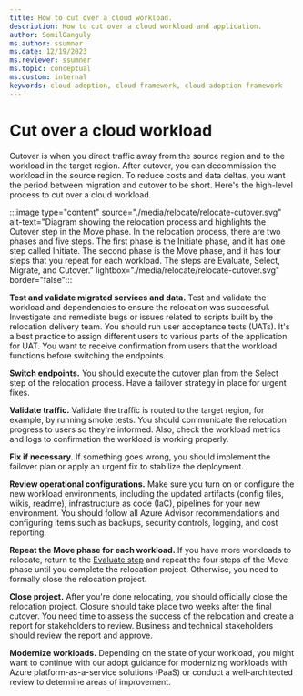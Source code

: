 ```yaml
---
title: How to cut over a cloud workload.
description: How to cut over a cloud workload and application.
author: SomilGanguly
ms.author: ssumner
ms.date: 12/19/2023
ms.reviewer: ssumner
ms.topic: conceptual
ms.custom: internal
keywords: cloud adoption, cloud framework, cloud adoption framework
---
```

# Cut over a cloud workload

Cutover is when you direct traffic away from the source region and to the workload in the target region. After cutover, you can decommission the workload in the source region. To reduce costs and data deltas, you want the period between migration and cutover to be short. Here's the high-level process to cut over a cloud workload.

:::image type="content" source="./media/relocate/relocate-cutover.svg" alt-text="Diagram showing the relocation process and highlights the Cutover step in the Move phase. In the relocation process, there are two phases and five steps. The first phase is the Initiate phase, and it has one step called Initiate. The second phase is the Move phase, and it has four steps that you repeat for each workload. The steps are Evaluate, Select, Migrate, and Cutover." lightbox="./media/relocate/relocate-cutover.svg" border="false":::

**Test and validate migrated services and data.** Test and validate the workload and dependencies to ensure the relocation was successful. Investigate and remediate bugs or issues related to scripts built by the relocation delivery team. You should run user acceptance tests (UATs). It's a best practice to assign different users to various parts of the application for UAT. You want to receive confirmation from users that the workload functions before switching the endpoints.

**Switch endpoints.** You should execute the cutover plan from the Select step of the relocation process. Have a failover strategy in place for urgent fixes.

**Validate traffic.** Validate the traffic is routed to the target region, for example, by running smoke tests. You should communicate the relocation progress to users so they're informed. Also, check the workload metrics and logs to confirmation the workload is working properly.

**Fix if necessary.** If something goes wrong, you should implement the failover plan or apply an urgent fix to stabilize the deployment.

**Review operational configurations.** Make sure you turn on or configure the new workload environments, including the updated artifacts (config files, wikis, readme), infrastructure as code (IaC), pipelines for your new environment. You should follow all Azure Advisor recommendations and configuring items such as backups, security controls, logging, and cost reporting.

**Repeat the Move phase for each workload.** If you have more workloads to relocate, return to the [Evaluate step](./relocate-evaluate.md) and repeat the four steps of the Move phase until you complete the relocation project. Otherwise, you need to formally close the relocation project.

**Close project.** After you're done relocating, you should officially close the relocation project. Closure should take place two weeks after the final cutover. You need time to assess the success of the relocation and create a report for stakeholders to review. Business and technical stakeholders should review the report and approve.

**Modernize workloads.** Depending on the state of your workload, you might want to continue with our adopt guidance for modernizing workloads with Azure platform-as-a-service solutions (PaaS) or conduct a well-architected review to determine areas of improvement.
